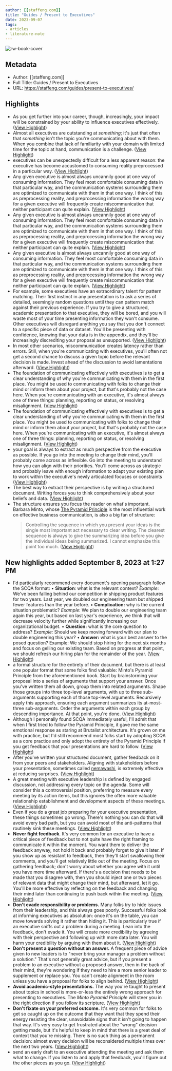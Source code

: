 ```yaml
---
author: [[staffeng.com]]
title: "Guides / Present to Executives"
date: 2023-09-07
tags: 
- articles
- literature-note
---
```

![rw-book-cover](https://staffeng.com/StaffEngSocialShare.jpg)

## Metadata
- Author: [[staffeng.com]]
- Full Title: Guides / Present to Executives
- URL: https://staffeng.com/guides/present-to-executives/

## Highlights
- As you get further into your career, though, increasingly, your impact will be constrained by your ability to influence executives effectively. ([View Highlight](https://read.readwise.io/read/01h9rjc170az2rvjt9nmsr2xye))
- Almost all executives are outstanding at *something*; it's just that often that *something* isn't the topic you're communicating about with them. When you combine that lack of familiarity with your domain with limited time for the topic at hand, communication is a challenge. ([View Highlight](https://read.readwise.io/read/01h9rjcjyp5jq5ndwt2r3vqf9x))
- executives can be unexpectedly difficult for a less apparent reason: the executive has become accustomed to consuming reality preprocessed in a particular way. ([View Highlight](https://read.readwise.io/read/01h9rjdcajp13am97fv34vmaxj))
- Any given executive is almost always uncannily good at one way of consuming information. They feel most comfortable consuming data in that particular way, and the communication systems surrounding them are optimized to communicate with them in that one way. I think of this as preprocessing reality, and preprocessing information the wrong way for a given executive will frequently create miscommunication that neither participant can quite explain. ([View Highlight](https://read.readwise.io/read/01h9rjdzz66zmnt77ftsqgk6js))
- Any given executive is almost always uncannily good at one way of consuming information. They feel most comfortable consuming data in that particular way, and the communication systems surrounding them are optimized to communicate with them in that one way. I think of this as preprocessing reality, and preprocessing information the wrong way for a given executive will frequently create miscommunication that neither participant can quite explain. ([View Highlight](https://read.readwise.io/read/01h9rje2kbystszmdwfp2yaj33))
- Any given executive is almost always uncannily good at one way of consuming information. They feel most comfortable consuming data in that particular way, and the communication systems surrounding them are optimized to communicate with them in that one way. I think of this as preprocessing reality, and preprocessing information the wrong way for a given executive will frequently create miscommunication that neither participant can quite explain. ([View Highlight](https://read.readwise.io/read/01h9rje58mgnmb8vr4cn0rnpvg))
- For example, some executives have an extraordinary talent for pattern matching. Their first instinct in any presentation is to ask a series of detailed, seemingly random questions until they can pattern match against their previous experience. If you try to give a structured, academic presentation to that executive, they will be bored, and you will waste most of your time presenting information they won't consume. Other executives will disregard anything you say that you don't connect to a specific piece of data or dataset. You'll be presenting with confidence, knowing that your data is in the appendix, and they'll be increasingly discrediting your proposal as unsupported. ([View Highlight](https://read.readwise.io/read/01h9rjey88x66s0e7wep7byn6z))
- In most other scenarios, miscommunication creates latency rather than errors. Still, when you're communicating with executives, you'll often not get a second chance to discuss a given topic before the relevant decision is made. Invest ahead of the discussion to avoid lamentations afterward. ([View Highlight](https://read.readwise.io/read/01h9rjfjdvbkyytjp8v63qjkkv))
- The foundation of communicating effectively with executives is to get a clear understanding of why you're communicating with them in the first place. You might be used to communicating with folks to change their mind or inform them about your project, but that's probably not the case here. When you're communicating with an executive, it's almost always one of three things: planning, reporting on status, or resolving misalignment. ([View Highlight](https://read.readwise.io/read/01h9rjk9xsvzxyzcsm7a659jqa))
- The foundation of communicating effectively with executives is to get a clear understanding of why you're communicating with them in the first place. You might be used to communicating with folks to change their mind or inform them about your project, but that's probably not the case here. When you're communicating with an executive, it's almost always one of three things: planning, reporting on status, or resolving misalignment. ([View Highlight](https://read.readwise.io/read/01h9rjkefzn7mfxbs5z3cwgstp))
- your goal is always to extract as much perspective from the executive as possible. If you go into the meeting to change their mind, you'll probably come across as inflexible. Go into the meeting to understand how you can align with their priorities. You'll come across as strategic and probably leave with enough information to adapt your existing plan to work within the executive's newly articulated focuses or constraints ([View Highlight](https://read.readwise.io/read/01h9rjm7ryntsc5vrq7dvr5wfq))
- The best way to extract their perspective is by writing a structured document. Writing forces you to think comprehensively about your beliefs and data. ([View Highlight](https://read.readwise.io/read/01h9rjxpkm9d9pf0p2y925e575))
- The structure ensures you focus the reader on what's important. Barbara Minto, whose [The Pyramid Principle](https://www.amazon.com/Pyramid-Principle-Logic-Writing-Thinking/dp/0273710516/) is the most influential work on effective business communication, is also a big fan of structure:
  > Controlling the sequence in which you present your ideas is the single most important act necessary to clear writing. The clearest sequence is always to give the summarizing idea before you give the individual ideas being summarized. I cannot emphasize this point too much. ([View Highlight](https://read.readwise.io/read/01h9rjxxvgmqkf5kybqgfcmccq))
## New highlights added September 8, 2023 at 1:27 PM
- I'd particularly recommend every document's opening paragraph follow the SCQA format:
  • **Situation**: what is the relevant context? *Example*: We've been falling behind our competition in shipping product features for two years. Last year, we doubled our engineering team but shipped fewer features than the year before.
  • **Complication:** why is the current situation problematic? *Example*: We plan to double our engineering team again this year, but based on last year's experience, we think that will decrease velocity further while significantly increasing our organizational budget.
  • **Question:** what is the core question to address? *Example:* Should we keep moving forward with our plan to double engineering this year?
  • **Answer:** what is your best answer to the posed question? Example: We should stop hiring for the next six months and focus on gelling our existing team. Based on progress at that point, we should refresh our hiring plan for the remainder of the year. ([View Highlight](https://read.readwise.io/read/01h9t6rd2jt43n8vhk5rvf9w43))
- a formal structure for the entirety of their document, but there is at least one popular format that some folks find valuable: Minto's Pyramid Principle from the aforementioned book. Start by brainstorming your proposal into a series of arguments that support your answer. Once you've written them all down, group them into related arguments. Shape those groups into three top-level arguments, with up to three sub-arguments supporting each of those top-level arguments. Recursively apply this approach, ensuring each argument summarizes its at-most-three sub-arguments. Order the arguments within each group by descending importance. At that point, you're done. ([View Highlight](https://read.readwise.io/read/01h9t6rsy89x25fbwj1ks252c8))
- Although I personally found SCQA immediately useful, I'll admit that when I first tried to follow the Pyramid Principle, it gave me the same emotional response as staring at Brutalist architecture. It's grown on me with practice, but I'd still recommend most folks start by adopting SCQA as a core practice and only adopt the entirety of the Pyramid Principle if you get feedback that your presentations are hard to follow. ([View Highlight](https://read.readwise.io/read/01h9t6vbwx5an7xypzghrz1nyp))
- After you've written your structured document, gather feedback on it from your peers and stakeholders. Aligning with stakeholders before your presentation, sometimes called [nemawashi](https://blog.toyota.co.uk/nemawashi-toyota-production-system), is extremely effective at reducing surprises. ([View Highlight](https://read.readwise.io/read/01h9t6vgxeabe66233qvf2ybmv))
- A great meeting with executive leadership is defined by engaged discussion, not addressing every topic on the agenda. Some will consider this a controversial position, preferring to measure every meeting by its action items, but this ignores the often more valuable relationship establishment and development aspects of these meetings. ([View Highlight](https://read.readwise.io/read/01h9t6x6yxzk44b1nxmm9emgne))
- Even if you do a great job preparing for your executive presentation, these things sometimes go wrong. There's nothing you can do that will avoid every bad path, but you can avoid most of the anti-patterns that routinely sink these meetings. ([View Highlight](https://read.readwise.io/read/01h9t6xpqskvsvh819a1jb0pmp))
- **Never fight feedback**. It's very common for an executive to have a critical piece of feedback but to not quite have the right framing to communicate it within the moment. You want them to deliver the feedback anyway, not hold it back and probably forget to give it later. If you show up as resistant to feedback, then they'll start swallowing their comments, and you'll get relatively little out of the meeting. Focus on gathering feedback; don't worry about whether you agree with it until you have more time afterward. If there's a decision that needs to be made that you disagree with, then you should inject one or two pieces of relevant data that might change their mind, but afterward, let it go. You'll be more effective by reflecting on the feedback and changing their mind later than continuing to push back within the meeting. ([View Highlight](https://read.readwise.io/read/01h9t6xs6v9fmg34w2cr6xht1m))
- **Don't evade responsibility or problems.** Many folks try to hide issues from their leadership, and this always goes poorly. Successful folks look at informing executives as absolution: once it's on the table, you can move towards solving it rather than hiding it. This is particularly true if an executive sniffs out a problem during a meeting. Lean into the feedback, don't evade it. You will create more credibility by agreeing with their perspective and following up with more data later. You will harm your credibility by arguing with them about it. ([View Highlight](https://read.readwise.io/read/01h9t6xt5h5c84d70kj4cjtw1d))
- **Don't present a question without an answer.** A frequent piece of advice given to new leaders is to "never bring your manager a problem without a solution." That's not generally great advice, but if you present a problem to an executive without a proposed answer, then in the back of their mind, they're wondering if they need to hire a more senior leader to supplement or replace you. You can't create alignment in the room unless you have a proposal for folks to align behind. ([View Highlight](https://read.readwise.io/read/01h9t6xv8w1rcgnymve1v05tbp))
- **Avoid academic-style presentations.** The way you're taught to present about topics in school is more-or-less the entirely wrong approach for presenting to executives. The *Minto Pyramid Principle* will steer you in the right direction if you follow its scripture. ([View Highlight](https://read.readwise.io/read/01h9t6xwns0mgbg00vww7gcrdp))
- **Don't fixate on your preferred outcome.** It's very common for folks to get so caught up on the outcome that they want that they spend their energy resisting the clear, unavoidable signs that it isn't going to happen that way. It's very easy to get frustrated about the "wrong" decision getting made, but it's helpful to keep in mind that there is a great deal of context that you're missing. There is no such thing as a permanent decision: almost every decision will be reconsidered multiple times over the next two years. ([View Highlight](https://read.readwise.io/read/01h9t6xy5v3ej9kg1xgcvqex6z))
- send an early draft to an executive attending the meeting and ask them what to change. If you listen to and apply that feedback, you'll figure out the other pieces as you go. ([View Highlight](https://read.readwise.io/read/01h9t6y726erdg6t64pff570t0))
